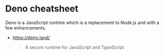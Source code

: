 # Deno cheatsheet

Deno is a JavaScript runtime which is a replacement to Node.js and with a few enhancements.

- https://deno.land/
    > A secure runtime for JavaScript and TypeScript.

